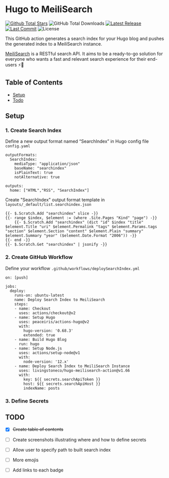 # Hugo to MeiliSearch

[![Github Total Stars](https://img.shields.io/github/stars/livingstoneco/hugo-meilisearch-action?style=for-the-badge)](https://github.com/livingstoneco/hugo-meilisearch-action)
![GitHub Total Downloads](https://img.shields.io/github/downloads/livingstoneco/hugo-meilisearch-action/total?style=for-the-badge)
[![Latest Release](https://img.shields.io/github/v/release/livingstoneco/hugo-meilisearch-action?style=for-the-badge)]()
[![Last Commit](https://img.shields.io/github/last-commit/livingstoneco/hugo-meilisearch-action?style=for-the-badge)]()
![License](https://img.shields.io/github/license/livingstoneco/hugo-meilisearch-action?style=for-the-badge)



This GitHub action generates a search index for your Hugo blog and pushes the generated index to a MeiliSearch instance.

[MeiliSearch](https://www.meilisearch.com/) is a RESTful search API. It aims to be a ready-to-go solution for everyone who wants a fast and relevant search experience for their end-users ⚡️🔎

## Table of Contents
* [Setup](#setup)
* [Todo](#TODO)

## Setup

### 1. Create Search Index

Define a new output format named “SearchIndex” in Hugo config file `config.yaml`

```
outputFormats:
  SearchIndex:
    mediaType: "application/json"
    baseName: "searchindex"
    isPlainText: true
    notAlternative: true

outputs:
  home: ["HTML","RSS", "SearchIndex"]
```

Create "SearchIndex" output format template in `layouts/_default/list.searchindex.json`

```
{{- $.Scratch.Add "searchindex" slice -}}
{{- range $index, $element := (where .Site.Pages "Kind" "page") -}}
    {{- $.Scratch.Add "searchindex" (dict "id" $index "title" $element.Title "uri" $element.Permalink "tags" $element.Params.tags "section" $element.Section "content" $element.Plain "summary" $element.Summary "year" ($element.Date.Format "2006")) -}}
{{- end -}}
{{- $.Scratch.Get "searchindex" | jsonify -}}
```

### 2. Create GitHub Workflow

Define your workflow `.github/workflows/deploySearchIndex.yml`

```
on: [push]

jobs:
  deploy:
    runs-on: ubuntu-latest
    name: Deploy Search Index to MeiliSearch
    steps:
    - name: Checkout
      uses: actions/checkout@v2
    - name: Setup Hugo
      uses: peaceiris/actions-hugo@v2
      with:
        hugo-version: '0.68.3'
        extended: true
    - name: Build Hugo Blog
      run: hugo
    - name: Setup Node.js
      uses: actions/setup-node@v1
      with:
        node-version: '12.x'
    - name: Deploy Search Index to MeiliSearch Instance
      uses: livingstoneco/hugo-meilisearch-action@v1.66
      with:
        key: ${{ secrets.searchApiToken }}
        host: ${{ secrets.searchApiHost }}
        indexName: posts
```

### 3. Define Secrets

## TODO

- [x] ~~Create table of contents~~

- [ ] Create screenshots illustrating where and how to define secrets

- [ ] Allow user to specify path to built search index

- [ ] More emojis

- [ ] Add links to each badge


